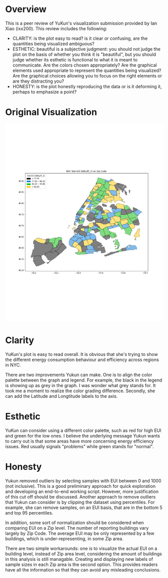 # Overview
This is a peer review of YuKun's visualization submission provided by Ian Xiao (ixx200). This review includes the following:
- CLARITY: is the plot easy to read? is it clear or confusing, are the quantities being visualized ambiguous?
- ESTHETIC: beautiful is a subjective judgment: you should not judge the plot on the basis of whether you think it is "beautiful", but you should judge whether its esthetic is functional to what it is meant to communicate. Are the colors chosen appropriately? Are the graphical elements used appropriate to represent the quantities being visualized? Are the graphical choices allowing you to focus on the right elements or are they distracting you?
- HONESTY: is the plot honestly reproducing the data or is it deforming it, perhaps to emphasize a point?

# Original Visualization

![Alt text](./yw3447_plot.png?raw=true)

# Clarity
YuKun's plot is easy to read overall. It is obvious that she's trying to show the different energy consumption behaviour and efficiency across regions in NYC. 

There are two improvements Yukun can make. One is to align the color palette between the graph and legend. For example, the black in the legend is showing up as grey in the graph. I was wonder what grey stands for. It took me a moment to realize the color grading difference. Secondly, she can add the Latitude and Longtitude labels to the axis.

# Esthetic
YuKun can consider using a different color palette, such as red for high EUI and green for the low ones. I believe the underlying message Yukun wants to carry out is that some areas have more concerning energy efficiency issues. Red usually signals "problems" while green stands for "normal". 

# Honesty
Yukun removed outliers by selecting samples with EUI between 0 and 1000 (not inclusive). This is a good preliminary approach for quick exploration and developing an end-to-end working script. However, more justification of this cut off should be discussed. Another approach to remove outliers that Yukun can consider is by clipping the dataset using percentiles. For example, she can remove samples, on an EUI basis, that are in the bottom 5 and top 95 percentiles.

In addition, some sort of normalization should be considered when comparing EUI on a Zip level. The number of reporting buildings vary largely by Zip Code. The average EUI may be only represented by a few buildings, which is under-representing, in some Zip area. 

There are two simple workarounds: one is to visualize the actual EUI on a building level, instead of Zip area level, considering the amount of buildings in this analysis is still managable. Creating and displaying new labels of sample sizes in each Zip area is the second option. This provides readers have all the information so that they can avoid any misleading conclusions.
